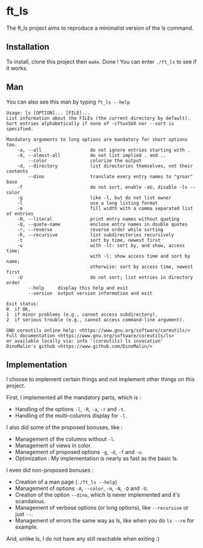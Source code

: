 
# ft_ls

The ft_ls project aims to reproduce a minimalist version of the ls command.

## Installation

To install, clone this project then ```make```. Done ! You can enter ```./ft_ls``` to see if it works.
## Man
You can also see this man by typing ```ft_ls --help```

```
Usage: ls [OPTION]... [FILE]...
List information about the FILEs (the current directory by default).
Sort entries alphabetically if none of -cftuvSUX nor --sort is specified.

Mandatory arguments to long options are mandatory for short options too.
	-a, --all                  do not ignore entries starting with .
	-A, --almost-all           do not list implied . and ..
	    --color                colorize the output
	-d, --directory            list directories themselves, not their contents
	    --dino                 translate every entry names to "groar" base
	-f                         do not sort, enable -aU, disable -ls --color
	-g                         like -l, but do not list owner
	-l                         use a long listing format
	-m                         fill width with a comma separated list of entries
	-N, --literal              print entry names without quoting
	-Q, --quote-name           enclose entry names in double quotes
	-r, --reverse              reverse order while sorting
	-R, --recursive            list subdirectories recursively
	-t                         sort by time, newest first
	-u                         with -lt: sort by, and show, access time;
                               with -l: show access time and sort by name;
	                           otherwise: sort by access time, newest first
	-U                         do not sort; list entries in directory order
	    --help     display this help and exit
		--version  output version information and exit

Exit status:
0  if OK,
1  if minor problems (e.g., cannot access subdirectory),
2  if serious trouble (e.g., cannot access command-line argument).

GNU coreutils online help: <https://www.gnu.org/software/coreutils/>
Full documentation <https://www.gnu.org/software/coreutils/ls>
or available locally via: info '(coreutils) ls invocation'
DinoMalin's github <https://www.github.com/DinoMalin/>

```
## Implementation

I choose to implement certain things and not implement other things on this project.

First, I implemented all the mandatory parts, which is :
- Handling of the options ```-l```, ```-R```, ```-a```, ```-r``` and ```-t```.
- Handling of the multi-columns display for ```-l```.

I also did some of the proposed bonuses, like :
- Management of the columns without ```-l```. 
- Management of views in color.
- Management of proposed options ```-g```, ```-d```, ```-f``` and ```-u```.
- Optimization : My implementation is nearly as fast as the basic ls.

I even did non-proposed bonuses :
- Creation of a man page (```./ft_ls --help```)
- Management of options ```-A```, ```--color```, ```-m```, ```-N```, ```-Q``` and ```-U```.
- Creation of the option ```--dino```, which ls never implemented and it's scandalous.
- Management of verbose options (or long options), like ```--recursive``` or just ```--```.
- Management of errors the same way as ls, like when you do ```ls --re``` for example.

And, unlike ls, I do not have any still reachable when exiting :)

